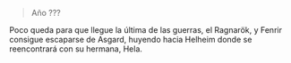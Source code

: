 > Año ???

Poco queda para que llegue la última de las guerras, el Ragnarök, y Fenrir consigue escaparse de Asgard, huyendo hacia Helheim donde se reencontrará con su hermana, Hela.